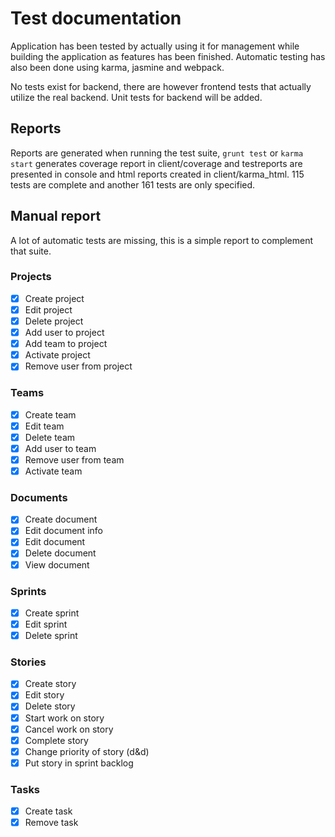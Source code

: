 # Test documentation
Application has been tested by actually using it for management while building the application as features has been finished. Automatic testing has also been done using karma, jasmine and webpack.

No tests exist for backend, there are however frontend tests that actually utilize the real backend. Unit tests for backend will be added.

## Reports
Reports are generated when running the test suite, `grunt test` or `karma start` generates coverage report in client/coverage and testreports are presented in console and html reports created in client/karma_html.
115 tests are complete and another 161 tests are only specified.


## Manual report
A lot of automatic tests are missing, this is a simple report to complement that suite.
### Projects
 - [x] Create project
 - [x] Edit project
 - [x] Delete project
 - [x] Add user to project
 - [x] Add team to project
 - [x] Activate project
 - [x] Remove user from project

 ### Teams
 - [x] Create team
 - [x] Edit team
 - [x] Delete team
 - [x] Add user to team
 - [x] Remove user from team
 - [x] Activate team
 
 ### Documents
 - [x] Create document
 - [x] Edit document info
 - [x] Edit document
 - [x] Delete document
 - [x] View document

### Sprints
 - [x] Create sprint
 - [x] Edit sprint
 - [x] Delete sprint

### Stories
 - [x] Create story
 - [x] Edit story
 - [x] Delete story
 - [x] Start work on story
 - [x] Cancel work on story
 - [x] Complete story
 - [x] Change priority of story (d&d)
 - [x] Put story in sprint backlog

 ### Tasks
 - [x] Create task
 - [x] Remove task
